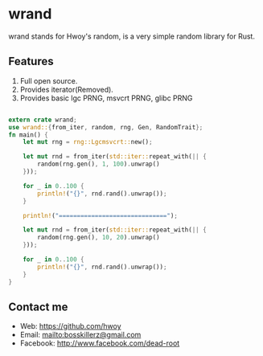 # wrand

wrand stands for Hwoy's random, is a very simple random library for Rust.

## Features

1. Full open source.
2. Provides iterator(Removed).
3. Provides basic lgc PRNG, msvcrt PRNG, glibc PRNG

```Rust

extern crate wrand;
use wrand::{from_iter, random, rng, Gen, RandomTrait};
fn main() {
    let mut rng = rng::Lgcmsvcrt::new();

    let mut rnd = from_iter(std::iter::repeat_with(|| {
        random(rng.gen(), 1, 100).unwrap()
    }));

    for _ in 0..100 {
        println!("{}", rnd.rand().unwrap());
    }

    println!("==============================");

    let mut rnd = from_iter(std::iter::repeat_with(|| {
        random(rng.gen(), 10, 20).unwrap()
    }));

    for _ in 0..100 {
        println!("{}", rnd.rand().unwrap());
    }
}

```

## Contact me

- Web: <https://github.com/hwoy>
- Email: <mailto:bosskillerz@gmail.com>
- Facebook: <http://www.facebook.com/dead-root>
